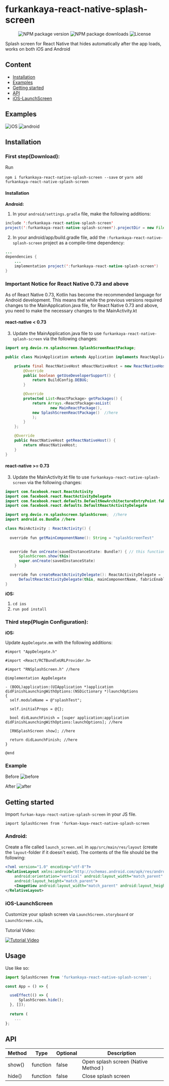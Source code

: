 # furkankaya-react-native-splash-screen


<p align="center" >
  <img alt="NPM package version" src="https://img.shields.io/npm/v/furkankaya-react-native-splash-screen?style=for-the-badge">

  <img alt="NPM package downloads" src="https://img.shields.io/npm/dt/furkankaya-react-native-splash-screen?style=for-the-badge">
 
  <img alt="License" src="https://img.shields.io/badge/license-MIT-blue.svg?style=for-the-badge" />
</p>

Splash screen for React Native that hides automatically after the app loads, works on both iOS and Android

## Content

- [Installation](#installation)
- [Examples](#examples)
- [Getting started](#getting-started)
- [API](#api)
- [iOS-LaunchScreen](#iOS-Launch-Screen-Create)


## Examples  
![iOS](https://github.com/FurkanKayaDev/react-native-splash-screen/assets/103508575/5eecfcff-dfa8-45f2-ae22-8eae0ad618e8)
![android](https://github.com/FurkanKayaDev/react-native-splash-screen/assets/103508575/813a9825-c4f5-406d-b9c3-5828416f2cf3)


## Installation

### First step(Download):
Run 

`npm i furkankaya-react-native-splash-screen --save` 
or
`yarn add furkankaya-react-native-splash-screen` 
#### Installation  

**Android:**

1. In your `android/settings.gradle` file, make the following additions:
```java
include ':furkankaya-react-native-splash-screen'   
project(':furkankaya-react-native-splash-screen').projectDir = new File(rootProject.projectDir, '../node_modules/furkankaya-react-native-splash-screen/android')
```

2. In your android/app/build.gradle file, add the `:furkankaya-react-native-splash-screen` project as a compile-time dependency:

```java
...
dependencies {
    ...
    implementation project(':furkankaya-react-native-splash-screen')
}
```

### Important Notice for React Native 0.73 and above
As of React Native 0.73, Kotlin has become the recommended language for Android development. This means that while the previous versions required changes to the MainApplication.java file, for React Native 0.73 and above, you need to make the necessary changes to the MainActivity.kt

#### react-native < 0.73 

3. Update the MainApplication.java file to use `furkankaya-react-native-splash-screen` via the following changes:


```java
import org.devio.rn.splashscreen.SplashScreenReactPackage; 

public class MainApplication extends Application implements ReactApplication {

    private final ReactNativeHost mReactNativeHost = new ReactNativeHost(this) {
        @Override
        public boolean getUseDeveloperSupport() {
            return BuildConfig.DEBUG;
        }

        @Override
        protected List<ReactPackage> getPackages() {
            return Arrays.<ReactPackage>asList(
                    new MainReactPackage(),
            new SplashScreenReactPackage()  //here
            );
        }
    };

    @Override
    public ReactNativeHost getReactNativeHost() {
        return mReactNativeHost;
    }
}
```

#### react-native >= 0.73

3. Update the MainActivity.kt file to use `furkankaya-react-native-splash-screen` via the following changes:

```java
import com.facebook.react.ReactActivity
import com.facebook.react.ReactActivityDelegate
import com.facebook.react.defaults.DefaultNewArchitectureEntryPoint.fabricEnabled
import com.facebook.react.defaults.DefaultReactActivityDelegate

import org.devio.rn.splashscreen.SplashScreen;  //here
import android.os.Bundle //here

class MainActivity : ReactActivity() {
 
  override fun getMainComponentName(): String = "splashScreenTest"

 
  override fun onCreate(savedInstanceState: Bundle?) { // this function 
      SplashScreen.show(this) 
      super.onCreate(savedInstanceState)
    }

  override fun createReactActivityDelegate(): ReactActivityDelegate =
      DefaultReactActivityDelegate(this, mainComponentName, fabricEnabled)
}

```

**iOS:**

1. `cd ios`
2. `run pod install`
 


### Third step(Plugin Configuration):

**iOS:**

Update `AppDelegate.mm` with the following additions:


```obj-c
#import "AppDelegate.h"

#import <React/RCTBundleURLProvider.h> 

#import "RNSplashScreen.h" //here

@implementation AppDelegate

- (BOOL)application:(UIApplication *)application didFinishLaunchingWithOptions:(NSDictionary *)launchOptions
{
  self.moduleName = @"splashTest";

  self.initialProps = @{};
  
  bool didLaunchFinish = [super application:application didFinishLaunchingWithOptions:launchOptions]; //here

  [RNSplashScreen show]; //here
  
  return didLaunchFinish; //here
}

@end

```

### Example

Before
![before](https://github.com/FurkanKayaDev/react-native-splash-screen/assets/103508575/2a4c1afc-3f6a-4943-98b4-76453912640f)


After
![after](https://github.com/FurkanKayaDev/react-native-splash-screen/assets/103508575/0ec8a935-feb6-4d07-aebf-b3a1d80bbbfe)


## Getting started  

Import `furkan-kaya-react-native-splash-screen` in your JS file.

`import SplashScreen from 'furkan-kaya-react-native-splash-screen`    

### Android:

Create a file called `launch_screen.xml` in `app/src/main/res/layout` (create the `layout`-folder if it doesn't exist). The contents of the file should be the following:

```xml
<?xml version="1.0" encoding="utf-8"?>
<RelativeLayout xmlns:android="http://schemas.android.com/apk/res/android"
    android:orientation="vertical" android:layout_width="match_parent"
    android:layout_height="match_parent">
    <ImageView android:layout_width="match_parent" android:layout_height="match_parent" android:src="@drawable/launch_screen" android:scaleType="centerCrop" />
</RelativeLayout>
```

### iOS-LaunchScreen    

Customize your splash screen via `LaunchScreen.storyboard` or `LaunchScreen.xib`。

Tutorial Video:



[![Tutorial Video](https://github.com/FurkanKayaDev/react-native-splash-screen/assets/103508575/07d2ac52-cd56-447b-9ebf-719fa8605cf3)](https://github.com/FurkanKayaDev/react-native-splash-screen/assets/103508575/07d2ac52-cd56-447b-9ebf-719fa8605cf3)



## Usage

Use like so:

```javascript
import SplashScreen from 'furkankaya-react-native-splash-screen';

const App = () => {

  useEffect(() => {
      SplashScreen.hide();
  }, []);
  
  return (
    ...
};
```

## API


| Method | Type     | Optional | Description                         |
|--------|----------|----------|-------------------------------------|
| show() | function | false    | Open splash screen (Native Method ) |
| hide() | function | false    | Close splash screen                 |


